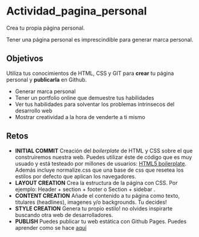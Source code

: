 # Actividad_pagina_personal

Crea tu propia página personal.

Tener una página personal es imprescindible para generar marca personal. 

## Objetivos

Utiliza tus conocimientos de HTML, CSS y GIT para **crear** tu página personal y **publicarla** en Github. 

- Generar marca personal
- Tener un portfolio online que demuestre tus habilidades
- Ver tus habilidades para solventar los problemas intrinsecos del desarrollo web
- Mostrar creatividad a la hora de venderte a ti mismo

## Retos

- **INITIAL COMMIT** Creación del *boilerplate* de HTML y CSS sobre el que construiremos nuestra web. Puedes utilizar éste de código que  es muy usuado y está testeado por millones de usuarios: [HTML5 boilerplate](https://github.com/h5bp/html5-boilerplate).  Además incluye normalize.css que una base de css que resetea los estilos por defecto que aplican los navegadores.
- **LAYOUT CREATION** Crea la estructura de la página con CSS.  Por ejemplo:  Header + section + footer o Section + sidebar .
- **CONTENT CREATION** Añade el contenido a tu página como texto, titulares (headlines), imagenes y/o backgrounds. Tu decides!
- **STYLE CREATION** Genera tu propio estilo! no olvides inspirarte buscando otra web de desarrolladores.
- **PUBLISH** Puedes publicar tu web estática con Github Pages.  Puedes aprender como se hace [aquí]()


